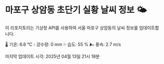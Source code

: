 
# 마포구 상암동 초단기 실황 날씨 정보 🌤️

이 리포지토리는 기상청 API를 사용하여 서울 마포구 상암동의 날씨 정보를 업데이트합니다. 

🌡️ 기온: 6.6 ℃
💧 강수량: 0 mm
💦 습도: 55 %
🌬️ 풍속: 2.7 m/s

마지막 업데이트 시각: 2025년 04월 13일 21시 18분    
